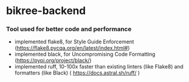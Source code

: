 # bikree-backend

### Tool used for better code and performance
* implemented flake8, for Style Guide Enforcement (https://flake8.pycqa.org/en/latest/index.html#)
* implemented black, for Uncompromising Code Formatting (https://pypi.org/project/black/)
* implemented ruff, 10-100x faster than existing linters (like Flake8) and formatters (like Black) (
    https://docs.astral.sh/ruff/
  )